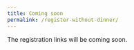 ```yaml
---
title: Coming soon
permalink: /register-without-dinner/
---
```


The registration links will be coming soon.

